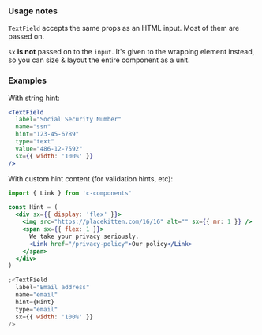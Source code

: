 ### Usage notes

`TextField` accepts the same props as an HTML input. Most of them are passed on.

`sx` **is not** passed on to the `input`. It's given to the wrapping element instead, so you can size & layout the entire component as a unit.

### Examples

With string hint:

```jsx
<TextField
  label="Social Security Number"
  name="ssn"
  hint="123-45-6789"
  type="text"
  value="486-12-7592"
  sx={{ width: '100%' }}
/>
```

With custom hint content (for validation hints, etc):

```jsx
import { Link } from 'c-components'

const Hint = (
  <div sx={{ display: 'flex' }}>
    <img src="https://placekitten.com/16/16" alt="" sx={{ mr: 1 }} />
    <span sx={{ flex: 1 }}>
      We take your privacy seriously.
      <Link href="/privacy-policy">Our policy</Link>
    </span>
  </div>
)

;<TextField
  label="Email address"
  name="email"
  hint={Hint}
  type="email"
  sx={{ width: '100%' }}
/>
```
